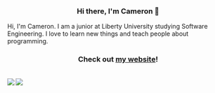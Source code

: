 <h3 align="center"> Hi there, I'm Cameron 👋 </h3>

Hi, I'm Cameron. I am a junior at Liberty University studying Software Engineering. I love to learn new things and teach people about programming.

<h3 align="center">
  Check out <a href="https://cameron.rs">my website</a>!
</h3>

<br>

<a href="https://github.com/wzid">
  <img align="left" src="https://github-readme-stats.vercel.app/api?username=wzid&show_icons=true&theme=apprentice&count_private=true" />
</a>

<a href="https://github.com/wzid">
  <img src="https://github-readme-stats.vercel.app/api/top-langs/?username=wzid&layout=compact&theme=apprentice" />
</a>
